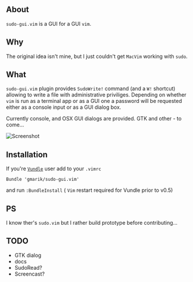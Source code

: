 ## About

`sudo-gui.vim` is a GUI for a GUI `vim`.


## Why

The original idea isn't mine, but I just couldn't get `MacVim` working with `sudo`.

## What

`sudo-gui.vim` plugin provides `SudoWrite!` command (and a `W!` shortcut) allowing to write a file with administrative priviliges.
Depending on whether `vim` is run as a terminal app or as a GUI one a password will be requested either as a console input or as a GUI dialog box.

Currently console, and OSX GUI dialogs are provided. GTK and other - to come...

![Screenshot](http://lh5.ggpht.com/_SriKiRB4s00/TP3DWZ5mSSI/AAAAAAAAG78/ol_SQu2dM-M/s800/shot.png)

## Installation

If you're [`Vundle`](http://github.com/gmarik/vundle/) user add to your `.vimrc`

    Bundle 'gmarik/sudo-gui.vim'

and run `:BundleInstall` ( `Vim` restart required for Vundle prior to v0.5)

## PS 

I know ther's `sudo.vim` but I rather build prototype before contributing...

## TODO

* GTK dialog
* docs
* SudoRead?
* Screencast?
